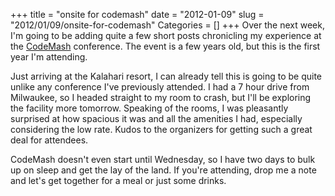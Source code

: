 +++
title = "onsite for codemash"
date = "2012-01-09"
slug = "2012/01/09/onsite-for-codemash"
Categories = []
+++
Over the next week, I'm going to be adding quite a few short posts chronicling my experience at the [CodeMash](http://codemash.org) conference. The event is a few years old, but this is the first year I'm attending.
<!-- more -->
Just arriving at the Kalahari resort, I can already tell this is going to be quite unlike any conference I've previously attended. I had a 7 hour drive from Milwaukee, so I headed straight to my room to crash, but I'll be exploring the facility more tomorrow. Speaking of the rooms, I was pleasantly surprised at how spacious it was and all the amenities I had, especially considering the low rate. Kudos to the organizers for getting such a great deal for attendees. 

CodeMash doesn't even start until Wednesday, so I have two days to bulk up on sleep and get the lay of the land. If you're attending, drop me a note and let's get together for a meal or just some drinks.
